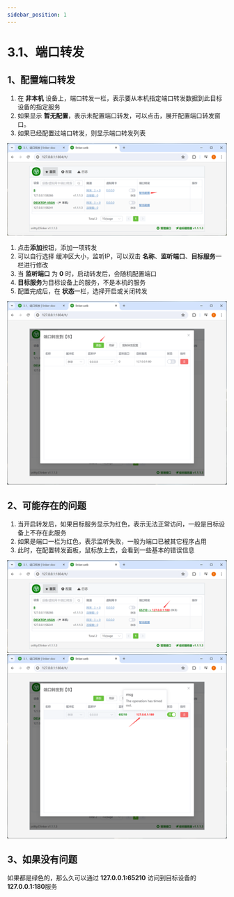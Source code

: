 ```yaml
---
sidebar_position: 1
---
```


# 3.1、端口转发

## 1、配置端口转发

1. 在 **非本机** 设备上，端口转发一栏，表示要从本机指定端口转发数据到此目标设备的指定服务
2. 如果显示 **暂无配置**，表示未配置端口转发，可以点击，展开配置端口转发窗口。
3. 如果已经配置过端口转发，则显示端口转发列表

![Docusaurus Plushie](./img/forward.png)

1. 点击**添加**按钮，添加一项转发
2. 可以自行选择 缓冲区大小，监听IP，可以双击 **名称**、**监听端口**、**目标服务**一栏进行修改
3. 当 **监听端口** 为 **0** 时，启动转发后，会随机配置端口
4. **目标服务**为目标设备上的服务，不是本机的服务
5. 配置完成后，在 **状态**一栏，选择开启或关闭转发

![Docusaurus Plushie](./img/forward1.png)

## 2、可能存在的问题

1. 当开启转发后，如果目标服务显示为红色，表示无法正常访问，一般是目标设备上不存在此服务
2. 如果是端口一栏为红色，表示监听失败，一般为端口已被其它程序占用
3. 此时，在配置转发面板，鼠标放上去，会看到一些基本的错误信息

![Docusaurus Plushie](./img/forward3.png)
![Docusaurus Plushie](./img/forward4.png)

## 3、如果没有问题

如果都是绿色的，那么久可以通过 **127.0.0.1:65210** 访问到目标设备的**127.0.0.1:180**服务